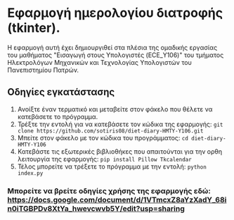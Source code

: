 # Εφαρμογή ημερολογίου διατροφής (tkinter).
Η εφαρμογή αυτή έχει δημιουργιθεί στα πλέσια της ομαδικής εργασίας του μαθήματος "Εισαγωγή στους Υπολογιστές (ECE_Y106)" του τμήματος Ηλεκτρολόγων Μηχανικών και Τεχνολογίας Υπολογιστών του Πανεπιστημίου Πατρών. 

## Οδηγίες εγκατάστασης
1) Ανοίξτε έναν τερματικό και μεταβείτε στον φάκελο που θέλετε να κατεβάσετε το πρόγραμμα.
2) Τρέξτε την εντολή για να κατεβάσετε τον κώδικα της εφαρμογής: `git clone https://github.com/sotiris08/diet-diary-HMTY-Y106.git`
3) Μπείτε στον φάκελο με τον κώδικα του προγράμματος: `cd diet-diary-HMTY-Y106`
4) Κατεβάστε τις εξωτερικές βιβλιοθήκες που απαιτούνται για την ορθη λειτουργία της εφαρμογής: `pip install Pillow Tkcalendar`
5) Τέλος μπορείτε να τρέξετε το πρόγραμμα με την εντολή: `python index.py`

### Μπορείτε να βρείτε οδηγίες χρήσης της εφαρμογής εδώ: https://docs.google.com/document/d/1VTmcxZ8aYzXadY_68in0iTGBPDv8XtYa_hwevcwvb5Y/edit?usp=sharing
